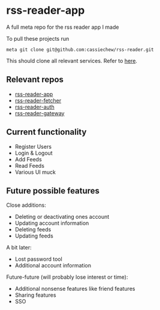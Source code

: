 # rss-reader-app
A full meta repo for the rss reader app I made

To pull these projects run 
```
meta git clone git@github.com:cassiechew/rss-reader.git
```
This should clone all relevant services. Refer to [here](https://www.npmjs.com/package/meta).

## Relevant repos
- [rss-reader-app](https://github.com/ryanchew3/rss-reader-app)
- [rss-reader-fetcher](https://github.com/ryanchew3/rss-reader-fetcher)
- [rss-reader-auth](https://github.com/ryanchew3/rss-reader-auth)
- [rss-reader-gateway](https://github.com/ryanchew3/rss-reader-gateway)

## Current functionality
- Register Users
- Login & Logout
- Add Feeds
- Read Feeds
- Various UI muck

## Future possible features
Close additions:
- Deleting or deactivating ones account
- Updating account information
- Deleting feeds
- Updating feeds

A bit later:
- Lost password tool
- Additional account information

Future-future (will probably lose interest or time):
- Additional nonsense features like friend features
- Sharing features
- SSO
